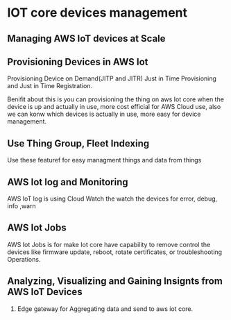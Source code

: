 # IOT core devices management

## Managing AWS IoT devices at Scale

## Provisioning Devices in AWS Iot

Provisioning Device on Demand(JITP and JITR)
Just in Time Provisioning and Just in Time Registration.

Benifit about this is you can provisioning the thing on aws Iot core when the device is up and actually in use, more cost efficial for AWS Cloud use, also we can konw which devices is actually in use, more easy for device management.

## Use Thing Group, Fleet Indexing

Use these featuref for easy managment things and data from things

## AWS Iot log and Monitoring

AWS IoT log is using Cloud Watch the watch the devices for error, debug, info ,warn

## AWS Iot Jobs

AWS Iot Jobs is for make Iot core have capability to remove control the devices like firmware update, reboot, rotate certificates, or troubleshooting Operations.

## Analyzing, Visualizing and Gaining Insignts from AWS IoT Devices

1. Edge gateway for Aggregating data and send to aws iot core.
